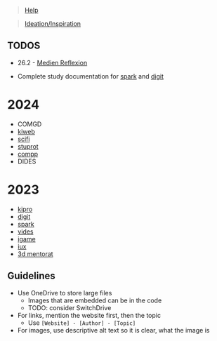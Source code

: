 > [Help](/help)

> [Ideation/Inspiration](/ideation)

## TODOS
- 26.2 - [Medien Reflexion](https://di-wiki.ch/di/ba23/idcl2/medien-reflexion)


- Complete study documentation for [spark](/spark) and [digit](/digit)

# 2024
- COMGD
- [kiweb](/kiweb)
- [scifi](/scifi)
- [stuprot](/stuprot)
- [compp](/compp)
- DIDES

# 2023
- [kipro](/kipro)
- [digit](/digit)
- [spark](/spark)
- [vides](/vides)
- [igame](/igame)
- [iux](/iux)
- [3d mentorat](/3d_mentorat)

## Guidelines

- Use OneDrive to store large files
  - Images that are embedded can be in the code
  - TODO: consider SwitchDrive
- For links, mention the website first, then the topic
  - Use `[Website] - [Author] - [Topic]`
- For images, use descriptive alt text so it is clear, what the image is